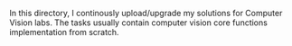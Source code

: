 In this directory, I continously upload/upgrade my solutions for Computer Vision labs. 
The tasks usually contain computer vision core functions implementation from scratch.
